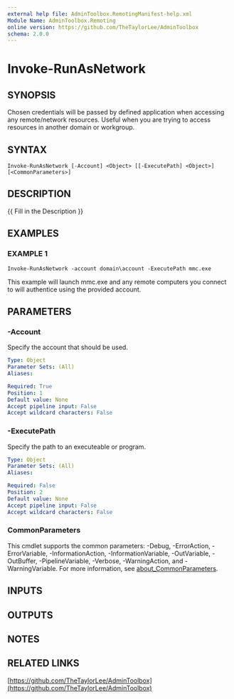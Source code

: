 ```yaml
---
external help file: AdminToolbox.RemotingManifest-help.xml
Module Name: AdminToolbox.Remoting
online version: https://github.com/TheTaylorLee/AdminToolbox
schema: 2.0.0
---
```


# Invoke-RunAsNetwork

## SYNOPSIS
Chosen credentials will be passed by defined application when accessing any remote/network resources.
Useful when you are trying to access resources in another domain or workgroup.

## SYNTAX

```
Invoke-RunAsNetwork [-Account] <Object> [[-ExecutePath] <Object>] [<CommonParameters>]
```

## DESCRIPTION
{{ Fill in the Description }}

## EXAMPLES

### EXAMPLE 1
```
Invoke-RunAsNetwork -account domain\account -ExecutePath mmc.exe
```

This example will launch mmc.exe and any remote computers you connect to will authentice using the provided account.

## PARAMETERS

### -Account
Specify the account that should be used.

```yaml
Type: Object
Parameter Sets: (All)
Aliases:

Required: True
Position: 1
Default value: None
Accept pipeline input: False
Accept wildcard characters: False
```

### -ExecutePath
Specify the path to an executeable or program.

```yaml
Type: Object
Parameter Sets: (All)
Aliases:

Required: False
Position: 2
Default value: None
Accept pipeline input: False
Accept wildcard characters: False
```

### CommonParameters
This cmdlet supports the common parameters: -Debug, -ErrorAction, -ErrorVariable, -InformationAction, -InformationVariable, -OutVariable, -OutBuffer, -PipelineVariable, -Verbose, -WarningAction, and -WarningVariable. For more information, see [about_CommonParameters](http://go.microsoft.com/fwlink/?LinkID=113216).

## INPUTS

## OUTPUTS

## NOTES

## RELATED LINKS

[https://github.com/TheTaylorLee/AdminToolbox](https://github.com/TheTaylorLee/AdminToolbox)

